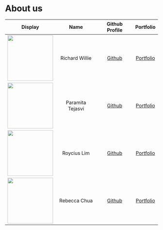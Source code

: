 # About us

Display | Name | Github Profile | Portfolio 
--------|:----:|:--------------:|:---------:
<img src="https://i.imgur.com/9s3AOcl.jpg" width="150" /> | Richard Willie | [Github](https://github.com/richwill28) | [Portfolio](https://ay2122s1-cs2113t-w11-3.github.io/tp/team/richwill28.html)
<img src="https://avatars.githubusercontent.com/u/69339443?v=4" width="150"> | Paramita Tejasvi | [Github](https://github.com/ptejasv) | [Portfolio](https://ay2122s1-cs2113t-w11-3.github.io/tp/team/ptejasv.html)
<img src="https://avatars.githubusercontent.com/Roycius" width="150"> | Roycius Lim | [Github](https://github.com/Roycius) | [Portfolio](https://ay2122s1-cs2113t-w11-3.github.io/tp/team/roycius.html)
<img src="https://avatars.githubusercontent.com/rebchua39" width="150"> | Rebecca Chua | [Github](https://github.com/rebchua39) | [Portfolio](https://ay2122s1-cs2113t-w11-3.github.io/tp/team/rebchua39.html)
